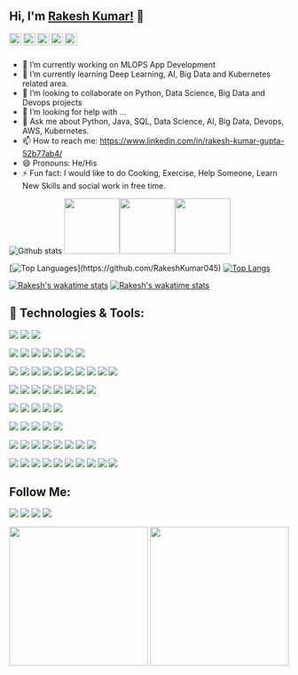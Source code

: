 ## Hi, I'm [Rakesh Kumar!](https://www.linkedin.com/in/rakesh-kumar-gupta-52b77ab4/) 👋

<a href="https://twitter.com/2702rakesh">
  <img align="left" alt="Rakesh's Twitter" width="22px" src="https://cdn.jsdelivr.net/npm/simple-icons@v3/icons/twitter.svg" />
</a>
<a href="https://linkedin.com/in/rakesh-kumar-gupta-52b77ab4">
  <img align="left" alt="Rakesh's Linkdein" width="22px" src="https://cdn.jsdelivr.net/npm/simple-icons@v3/icons/linkedin.svg" />
</a>
<a href="https://github.com/RakeshKumar045">
  <img align="left" alt="Rakesh's Github" width="22px" src="https://cdn.jsdelivr.net/npm/simple-icons@v3/icons/github.svg" />
</a>

<a href="https://instagram.com/rakeshkumar_raka_gupta/">
  <img align="left" alt="Rakesh's Instagram" width="22px" src="https://cdn.jsdelivr.net/npm/simple-icons@v3/icons/instagram.svg" />
</a>
<a href="https://www.facebook.com/rakesh.kumar.37819959/">
  <img align="left" alt="Rakesh's Facebook" width="22px" src="https://cdn.jsdelivr.net/npm/simple-icons@v3/icons/facebook.svg" />
</a>

<br/>
<br/>

- 🔭 I’m currently working on MLOPS App Development
- 🌱 I’m currently learning Deep Learning, AI, Big Data and Kubernetes related area.
- 👯 I’m looking to collaborate on Python, Data Science, Big Data and Devops projects
- 🤔 I’m looking for help with ...
- 💬 Ask me about Python, Java, SQL, Data Science, AI, Big Data, Devops, AWS, Kubernetes.
- 📫 How to reach me: https://www.linkedin.com/in/rakesh-kumar-gupta-52b77ab4/
- 😄 Pronouns: He/His
- ⚡ Fun fact: I would like to do Cooking, Exercise, Help Someone, Learn New Skills and social work in free time.

![Github stats](https://github-readme-stats.vercel.app/api?username=RakeshKumar045&show_icons=true&theme=vue-dark&hide=prs)
<img src="https://i.giphy.com/media/LMt9638dO8dftAjtco/200.webp" width="100"><img src="https://i.giphy.com/media/KzJkzjggfGN5Py6nkT/200.webp" width="100"><img src="https://i.giphy.com/media/IdyAQJVN2kVPNUrojM/200.webp" width="100">

[![Top Languages](https://github-readme-stats.vercel.app/api/top-langs/?username=RakeshKumar045&layout=compact&theme=vue-dark&width="20")](https://github.com/RakeshKumar045) [![Top Langs](https://github-readme-stats.vercel.app/api/top-langs/?username=RakeshKumar045&theme=vue-dark)](https://github.com/RakeshKumar045/github-readme-stats)



[![Rakesh's wakatime stats](https://github-readme-stats.vercel.app/api/wakatime?username=willianrod&theme=vue-dark)](https://github.com/RakeshKumar045/github-readme-stats) [![Rakesh's wakatime stats](https://github-readme-stats.vercel.app/api/wakatime?username=willianrod&hide_progress=true&theme=vue-dark)](https://github.com/RakeshKumar045/github-readme-stats)

## 🔧 Technologies & Tools:

![](https://img.shields.io/badge/OS-Linux-informational?style=flat&logo=linux&logoColor=white&color=2bbc8a)
![](https://img.shields.io/badge/OS-Window-informational?style=flat&logo=window&logoColor=white&color=2bbc8a)
![](https://img.shields.io/badge/OS-Mac-informational?style=flat&logo=mac&logoColor=white&color=2bbc8a)

![](https://img.shields.io/badge/Editor-IntelliJ_IDEA-informational?style=flat&logo=intellij-idea&logoColor=white&color=2bbc8a)
![](https://img.shields.io/badge/Code-Pycharm-informational?style=flat&logo=pycharm&logoColor=white&color=2bbc8a)
![](https://img.shields.io/badge/Code-Anaconda-informational?style=flat&logo=anaconda&logoColor=white&color=2bbc8a)
![](https://img.shields.io/badge/Code-Jupyter-informational?style=flat&logo=jupyter&logoColor=white&color=2bbc8a)
![](https://img.shields.io/badge/Code-Spyder-informational?style=flat&logo=anaconda&logoColor=white&color=2bbc8a)
![](https://img.shields.io/badge/Code-VisualStudio-informational?style=flat&logo=visual-studio&logoColor=white&color=2bbc8a)
![](https://img.shields.io/badge/Code-AndroidStudio-informational?style=flat&logo=android-studio&logoColor=white&color=2bbc8a)

![](https://img.shields.io/badge/Code-Python-informational?style=flat&logo=python&logoColor=white&color=2bbc8a)
![](https://img.shields.io/badge/Code-Java-informational?style=flat&logo=Java&logoColor=white&color=2bbc8a)
![](https://img.shields.io/badge/Code-C-informational?style=flat&logo=c&logoColor=white&color=2bbc8a)
![](https://img.shields.io/badge/Code-C++-informational?style=flat&logo=c++&logoColor=white&color=2bbc8a)
![](https://img.shields.io/badge/Code-Kotlin-informational?style=flat&logo=kotlin&logoColor=white&color=2bbc8a)
![](https://img.shields.io/badge/Code-Android-informational?style=flat&logo=android&logoColor=white&color=2bbc8a)
![](https://img.shields.io/badge/Code-JavaScript-informational?style=flat&logo=javascript&logoColor=white&color=2bbc8a)
![](https://img.shields.io/badge/Code-Make-informational?style=flat&logo=cmake&logoColor=white&color=2bbc8a)
![](https://img.shields.io/badge/Shell-Bash-informational?style=flat&logo=gnu-bash&logoColor=white&color=2bbc8a)
![](https://img.shields.io/badge/Shell-SQL-informational?style=flat&logo=gnu-sql&logoColor=white&color=2bbc8a)

![](https://img.shields.io/badge/Code-Mathematics-informational?style=flat&logo=algebra&logoColor=white&color=2bbc8a)
![](https://img.shields.io/badge/Code-Statistics-informational?style=flat&logo=statistics&logoColor=white&color=2bbc8a)
![](https://img.shields.io/badge/Code-Visualization-informational?style=flat&logo=Visualization&logoColor=white&color=2bbc8a)
![](https://img.shields.io/badge/Code-DataScience-informational?style=flat&logo=data-science&logoColor=white&color=2bbc8a)
![](https://img.shields.io/badge/Code-MachineLearning-informational?style=flat&logo=machine-learning&logoColor=white&color=2bbc8a)
![](https://img.shields.io/badge/Code-DeepLearning-informational?style=flat&logo=deep-learning&logoColor=white&color=2bbc8a)
![](https://img.shields.io/badge/Code-ReinfrocementLearning-informational?style=flat&logo=reinforcement-learning&logoColor=white&color=2bbc8a)
![](https://img.shields.io/badge/Code-NLP-informational?style=flat&logo=nlp&logoColor=white&color=2bbc8a)

![](https://img.shields.io/badge/Code-ScikitLearn-informational?style=flat&logo=Scikit-Learn&logoColor=white&color=2bbc8a)
![](https://img.shields.io/badge/Code-Keras-informational?style=flat&logo=keras&logoColor=white&color=2bbc8a)
![](https://img.shields.io/badge/Code-Tensorflow-informational?style=flat&logo=tensorflow&logoColor=white&color=2bbc8a)
![](https://img.shields.io/badge/Code-Pytorch-informational?style=flat&logo=pytorch&logoColor=white&color=2bbc8a)
![](https://img.shields.io/badge/Code-OpenCv-informational?style=flat&logo=opencv&logoColor=white&color=2bbc8a)

![](https://img.shields.io/badge/Tools-MYSQL-informational?style=flat&logo=mysql&logoColor=white&color=2bbc8a)
![](https://img.shields.io/badge/Tools-SQLServer-informational?style=flat&logo=serversql&logoColor=white&color=2bbc8a)
![](https://img.shields.io/badge/Tools-MongoDB-informational?style=flat&logo=mongodb&logoColor=white&color=2bbc8a)
![](https://img.shields.io/badge/Tools-Elasticsearch-informational?style=flat&logo=elasticsearch&logoColor=white&color=2bbc8a)
![](https://img.shields.io/badge/Tools-PostgreSQL-informational?style=flat&logo=postgresql&logoColor=white&color=2bbc8a)

![](https://img.shields.io/badge/Tools-Spark-informational?style=flat&logo=spark&logoColor=white&color=2bbc8a)
![](https://img.shields.io/badge/Tools-BigData-informational?style=flat&logo=bigdata&logoColor=white&color=2bbc8a)
![](https://img.shields.io/badge/Tools-Scala-informational?style=flat&logo=Scala&logoColor=white&color=2bbc8a)
![](https://img.shields.io/badge/Tools-Hadoop-informational?style=flat&logo=Hadoop&logoColor=white&color=2bbc8a)
![](https://img.shields.io/badge/Tools-Airflow-informational?style=flat&logo=Air-flow&logoColor=white&color=2bbc8a)
![](https://img.shields.io/badge/Tools-Kafka-informational?style=flat&logo=Kafka&logoColor=white&color=2bbc8a)
![](https://img.shields.io/badge/Tools-Hive-informational?style=flat&logo=Hive&logoColor=white&color=2bbc8a)
![](https://img.shields.io/badge/Tools-PIG-informational?style=flat&logo=pig&logoColor=white&color=2bbc8a)

![](https://img.shields.io/badge/Tools-Github-informational?style=flat&logo=github&logoColor=white&color=2bbc8a)
![](https://img.shields.io/badge/Tools-Gitlab-informational?style=flat&logo=gitlab&logoColor=white&color=2bbc8a)
![](https://img.shields.io/badge/Tools-Bitbucket-informational?style=flat&logo=bitbucket&logoColor=white&color=2bbc8a)
![](https://img.shields.io/badge/Tools-Docker-informational?style=flat&logo=docker&logoColor=white&color=2bbc8a)
![](https://img.shields.io/badge/Tools-Kubernetes-informational?style=flat&logo=kubernetes&logoColor=white&color=2bbc8a)
![](https://img.shields.io/badge/Tools-AmazonWebService-informational?style=flat&logo=amazon&logoColor=white&color=2bbc8a)
![](https://img.shields.io/badge/Tools-Azure-informational?style=flat&logo=microsoft-azure&logoColor=white&color=2bbc8a)
![](https://img.shields.io/badge/Tools-GoogleCloudPlateform-informational?style=flat&logo=google-cloud&logoColor=white&color=2bbc8a)
![](https://img.shields.io/badge/Tools-Bamboo-informational?style=flat&logo=bamboo&logoColor=white&color=2bbc8a)
![](https://img.shields.io/badge/Tools-RabbitMQ-informational?style=flat&logo=rabbitmq&logoColor=white&color=2bbc8a)

## Follow Me:

[<img src="https://img.shields.io/badge/linkedin-%230077B5.svg?&style=for-the-badge&logo=linkedin&logoColor=white" />](https://www.linkedin.com/in/rakesh-kumar-gupta-52b77ab4/) [<img src = "https://img.shields.io/badge/kaggle-%3390FF.svg?&style=for-the-badge&logo=kaglle&logoColor=white">](https://www.kaggle.com/rakesh6184) [<img src = "https://img.shields.io/badge/twitter-3336FF.svg?&style=for-the-badge&logo=twitter&logoColor=white">](https://twitter.com/2702rakesh) [<img src="https://img.shields.io/badge/medium-%2312100E.svg?&style=for-the-badge&logo=medium&logoColor=white" />](https://medium.com/@2702rakesh)

<img src="https://media.giphy.com/media/55vNcZTGlOzHvNgrTz/giphy.gif" width="250">

<img src="https://media.giphy.com/media/NsBknNwmmWE8WU1q2U/giphy.gif" width="250">